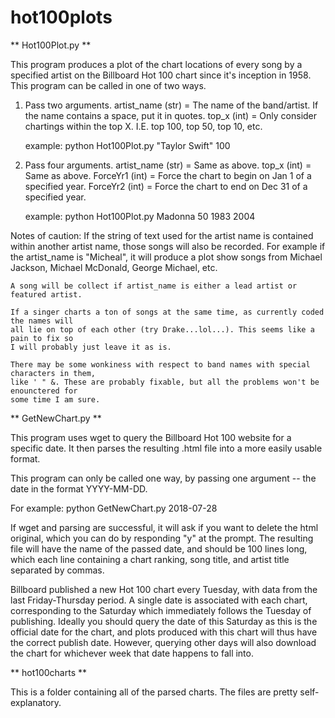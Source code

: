 # hot100plots

** Hot100Plot.py **

This program produces a plot of the chart locations of every song by 
a specified artist on the Billboard Hot 100 chart since it's inception
in 1958. This program can be called in one of two ways.

1) Pass two arguments.
	artist_name (str) = The name of the band/artist. If the name contains a space, put it in quotes.
	top_x       (int) = Only consider chartings within the top X. I.E. top 100, top 50, top 10, etc.

	example: python Hot100Plot.py "Taylor Swift" 100

2) Pass four arguments.
	artist_name (str) = Same as above.
	top_x       (int) = Same as above.
	ForceYr1    (int) = Force the chart to begin on Jan 1 of a specified year.
	ForceYr2    (int) = Force the chart to end on Dec 31 of a specified year.

	example: python Hot100Plot.py Madonna 50 1983 2004

Notes of caution:
	If the string of text used for the artist name is contained within another artist name,
	those songs will also be recorded. For example if the artist_name is "Micheal", it will
	produce a plot show songs from Michael Jackson, Michael McDonald, George Michael, etc.

	A song will be collect if artist_name is either a lead artist or featured artist.

	If a singer charts a ton of songs at the same time, as currently coded the names will
	all lie on top of each other (try Drake...lol...). This seems like a pain to fix so
	I will probably just leave it as is. 

	There may be some wonkiness with respect to band names with special characters in them,
	like ' " &. These are probably fixable, but all the problems won't be enounctered for
	some time I am sure.
  
  
  
** GetNewChart.py **
  
This program uses wget to query the Billboard Hot 100 website for a specific date. It then parses the resulting .html file into a more easily usable format.

This program can only be called one way, by passing one argument -- the date in the format YYYY-MM-DD.

  For example: python GetNewChart.py 2018-07-28

If wget and parsing are successful, it will ask if you want to delete the html original, which you can do by responding "y" at the prompt. The resulting file will have the name of the passed date, and should be 100 lines long, which each line containing a chart ranking, song title, and artist title separated by commas.

Billboard published a new Hot 100 chart every Tuesday, with data from the last Friday-Thursday period. A single date is associated with each chart, corresponding to the Saturday which immediately follows the Tuesday of publishing. Ideally you should query the date of this Saturday as this is the official date for the chart, and plots produced with this chart will thus have the correct publish date. However, querying other days will also download the chart for whichever week that date happens to fall into.



** hot100charts **

This is a folder containing all of the parsed charts. The files are pretty self-explanatory.
